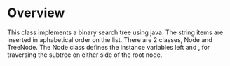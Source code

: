 Overview
==========
This class implements a binary search tree using java.  The string items are inserted 
in aphabetical order on the list.  There are 2 classes, Node and TreeNode.  The Node
class defines the instance variables left and , for traversing the subtree on either 
side of the root node. 


